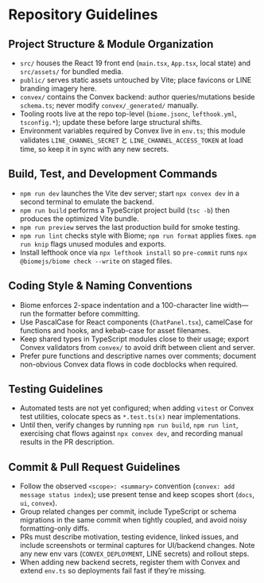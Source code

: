 # Repository Guidelines

## Project Structure & Module Organization
- `src/` houses the React 19 front end (`main.tsx`, `App.tsx`, local state) and `src/assets/` for bundled media.
- `public/` serves static assets untouched by Vite; place favicons or LINE branding imagery here.
- `convex/` contains the Convex backend: author queries/mutations beside `schema.ts`; never modify `convex/_generated/` manually.
- Tooling roots live at the repo top-level (`biome.jsonc`, `lefthook.yml`, `tsconfig.*`); update these before large structural shifts.
- Environment variables required by Convex live in `env.ts`; this module validates `LINE_CHANNEL_SECRET` と `LINE_CHANNEL_ACCESS_TOKEN` at load time, so keep it in sync with any new secrets.

## Build, Test, and Development Commands
- `npm run dev` launches the Vite dev server; start `npx convex dev` in a second terminal to emulate the backend.
- `npm run build` performs a TypeScript project build (`tsc -b`) then produces the optimized Vite bundle.
- `npm run preview` serves the last production build for smoke testing.
- `npm run lint` checks style with Biome; `npm run format` applies fixes. `npm run knip` flags unused modules and exports.
- Install lefthook once via `npx lefthook install` so `pre-commit` runs `npx @biomejs/biome check --write` on staged files.

## Coding Style & Naming Conventions
- Biome enforces 2-space indentation and a 100-character line width—run the formatter before committing.
- Use PascalCase for React components (`ChatPanel.tsx`), camelCase for functions and hooks, and kebab-case for asset filenames.
- Keep shared types in TypeScript modules close to their usage; export Convex validators from `convex/` to avoid drift between client and server.
- Prefer pure functions and descriptive names over comments; document non-obvious Convex data flows in code docblocks when required.

## Testing Guidelines
- Automated tests are not yet configured; when adding `vitest` or Convex test utilities, colocate specs as `*.test.ts(x)` near implementations.
- Until then, verify changes by running `npm run build`, `npm run lint`, exercising chat flows against `npx convex dev`, and recording manual results in the PR description.

## Commit & Pull Request Guidelines
- Follow the observed `<scope>: <summary>` convention (`convex: add message status index`); use present tense and keep scopes short (`docs`, `ui`, `convex`).
- Group related changes per commit, include TypeScript or schema migrations in the same commit when tightly coupled, and avoid noisy formatting-only diffs.
- PRs must describe motivation, testing evidence, linked issues, and include screenshots or terminal captures for UI/backend changes. Note any new env vars (`CONVEX_DEPLOYMENT`, LINE secrets) and rollout steps.
- When adding new backend secrets, register them with Convex and extend `env.ts` so deployments fail fast if they’re missing.
